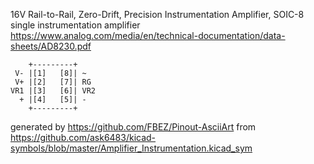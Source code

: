 16V Rail-to-Rail, Zero-Drift, Precision Instrumentation Amplifier, SOIC-8
single instrumentation amplifier
https://www.analog.com/media/en/technical-documentation/data-sheets/AD8230.pdf


	    +---------+
	 V- |[1]   [8]| ~
	 V+ |[2]   [7]| RG
	VR1 |[3]   [6]| VR2
	  + |[4]   [5]| -
	    +---------+


generated by https://github.com/FBEZ/Pinout-AsciiArt from https://github.com/ask6483/kicad-symbols/blob/master/Amplifier_Instrumentation.kicad_sym